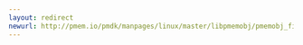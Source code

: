 ```yaml
---
layout: redirect
newurl: http://pmem.io/pmdk/manpages/linux/master/libpmemobj/pmemobj_first.3.html
---
```

